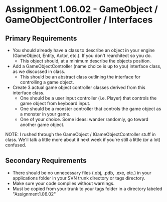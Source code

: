 ---
---

# Assignment 1.06.02 - GameObject / GameObjectController / Interfaces

## Primary Requirements

- You should already have a class to describe an object in your engine (GameObject, Entity, Actor, etc.). If you don't rearchitect so you do.
  - This object should, at a minimum describe the objects position.
- Add a GameObjectController (name choice is up to you) interface class, as we discussed in class.
  - This should be an abstract class outlining the interface for controlling a game object.
- Create 3 actual game object controller classes derived from this interface class.
  - One should be a user input controller (i.e. Player) that controls the game object from keyboard input.
  - One should be a monster controller that controls the game object as a monster in your game.
  - One of your choice. Some ideas: wander randomly, go toward another game object.

NOTE: I rushed through the GameObject / IGameObjectController stuff in class. We'll talk a little more about it next week if you're still a little (or a lot) confused.

## Secondary Requirements

- There should be no unnecessary files (.obj, .pdb, .exe, etc.) in your applications folder in your SVN trunk directory or tags directory.
- Make sure your code compiles without warnings.
- Must be copied from your trunk to your tags folder in a directory labeled "Assignment1.06.02"